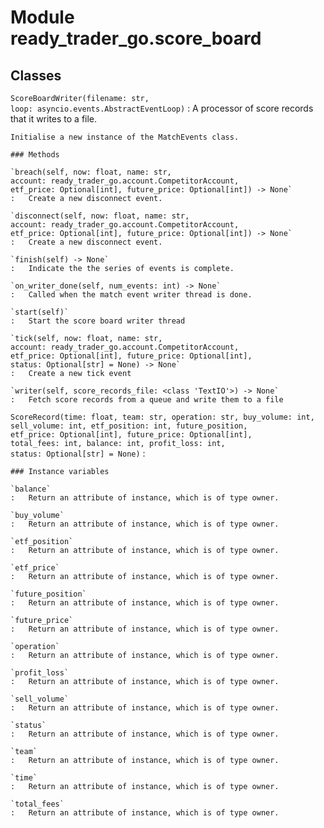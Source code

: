 Module ready_trader_go.score_board
==================================

Classes
-------

`ScoreBoardWriter(filename: str, loop: asyncio.events.AbstractEventLoop)`
:   A processor of score records that it writes to a file.
    
    Initialise a new instance of the MatchEvents class.

    ### Methods

    `breach(self, now: float, name: str, account: ready_trader_go.account.CompetitorAccount, etf_price: Optional[int], future_price: Optional[int]) ‑> None`
    :   Create a new disconnect event.

    `disconnect(self, now: float, name: str, account: ready_trader_go.account.CompetitorAccount, etf_price: Optional[int], future_price: Optional[int]) ‑> None`
    :   Create a new disconnect event.

    `finish(self) ‑> None`
    :   Indicate the the series of events is complete.

    `on_writer_done(self, num_events: int) ‑> None`
    :   Called when the match event writer thread is done.

    `start(self)`
    :   Start the score board writer thread

    `tick(self, now: float, name: str, account: ready_trader_go.account.CompetitorAccount, etf_price: Optional[int], future_price: Optional[int], status: Optional[str] = None) ‑> None`
    :   Create a new tick event

    `writer(self, score_records_file: <class 'TextIO'>) ‑> None`
    :   Fetch score records from a queue and write them to a file

`ScoreRecord(time: float, team: str, operation: str, buy_volume: int, sell_volume: int, etf_position: int, future_position, etf_price: Optional[int], future_price: Optional[int], total_fees: int, balance: int, profit_loss: int, status: Optional[str] = None)`
:   

    ### Instance variables

    `balance`
    :   Return an attribute of instance, which is of type owner.

    `buy_volume`
    :   Return an attribute of instance, which is of type owner.

    `etf_position`
    :   Return an attribute of instance, which is of type owner.

    `etf_price`
    :   Return an attribute of instance, which is of type owner.

    `future_position`
    :   Return an attribute of instance, which is of type owner.

    `future_price`
    :   Return an attribute of instance, which is of type owner.

    `operation`
    :   Return an attribute of instance, which is of type owner.

    `profit_loss`
    :   Return an attribute of instance, which is of type owner.

    `sell_volume`
    :   Return an attribute of instance, which is of type owner.

    `status`
    :   Return an attribute of instance, which is of type owner.

    `team`
    :   Return an attribute of instance, which is of type owner.

    `time`
    :   Return an attribute of instance, which is of type owner.

    `total_fees`
    :   Return an attribute of instance, which is of type owner.